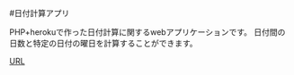 #日付計算アプリ

PHP+herokuで作った日付計算に関するwebアプリケーションです。
日付間の日数と特定の日付の曜日を計算することができます。

[URL](https://datelibrary.herokuapp.com/)